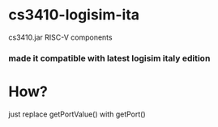 # cs3410-logisim-ita
cs3410.jar RISC-V components
### made it compatible with latest logisim italy edition

# How?
  just replace getPortValue() with getPort()
